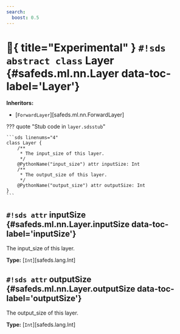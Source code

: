 ```yaml
---
search:
  boost: 0.5
---
```


# :test_tube:{ title="Experimental" } `#!sds abstract class` Layer {#safeds.ml.nn.Layer data-toc-label='Layer'}

**Inheritors:**

- [`ForwardLayer`][safeds.ml.nn.ForwardLayer]

??? quote "Stub code in `layer.sdsstub`"

    ```sds linenums="4"
    class Layer {
        /**
         * The input_size of this layer.
         */
        @PythonName("input_size") attr inputSize: Int
        /**
         * The output_size of this layer.
         */
        @PythonName("output_size") attr outputSize: Int
    }
    ```

## `#!sds attr` inputSize {#safeds.ml.nn.Layer.inputSize data-toc-label='inputSize'}

The input_size of this layer.

**Type:** [`Int`][safeds.lang.Int]

## `#!sds attr` outputSize {#safeds.ml.nn.Layer.outputSize data-toc-label='outputSize'}

The output_size of this layer.

**Type:** [`Int`][safeds.lang.Int]

